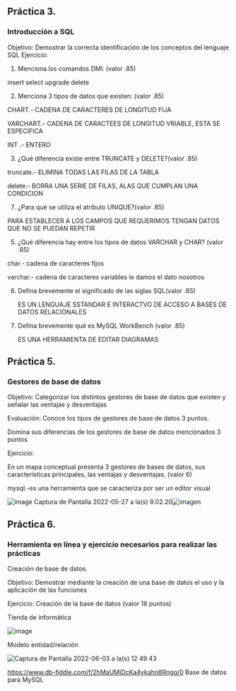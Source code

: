 ## Práctica 3.
### Introducción a SQL
Objetivo: Demostrar la correcta identificación de los conceptos del lenguaje SQL
Ejercicio:

1. Menciona los comandos DMl: (valor .85)

insert
select
upgrade
delete

2. Menciona 3 tipos de datos que existen: (valor .85)


CHART.- CADENA DE CARACTERES DE LONGITUD FIJA

VARCHART.- CADENA DE CARACTEES DE LONGITUD VRIABLE, ESTA SE ESPECIFICA 

INT .- ENTERO
 


3. ¿Qué diferencia existe entre TRUNCATE y DELETE?(valor .85)
 
truncate.- ELIMINA TODAS LAS FILAS DE LA TABLA

delete.- BORRA UNA SERIE DE FILAS, ALAS QUE CUMPLAN UNA CONDICION

7. ¿Para qué se utiliza el atributo UNIQUE?(valor .85)
 
 PARA ESTABLECER A LOS CAMPOS QUE REQUERIMOS TENGAN DATOS QUE NO SE PUEDAN REPETIR

5. ¿Qué diferencia hay entre los tipos de datos VARCHAR y CHAR? (valor .85)

char.- cadena de caracteres fijos

varchar.- cadena de caracteres variables le damos el dato nosotros


6. Defina brevemente el significado de las siglas SQL(valor .85)

   ES UN LENGUAJE SSTANDAR E INTERACTVO DE ACCESO A BASES DE DATOS RELACIONALES

7. Defina brevemente qué es MySQL WorkBench (valor .85)

    ES UNA HERRAMIENTA DE EDITAR  DIAGRAMAS
    
## Práctica 5.
### Gestores de base de datos

Objetivo: Categorizar los distintos gestores de base de datos que existen y señalar las
ventajas y desventajas

Evaluación: Conoce los tipos de gestores de base de datos 3 puntos.

Domina sus diferencias de los gestores de base de datos mencionados 3 puntos

Ejercicio:

En un mapa conceptual presenta 3 gestores de bases de datos, sus características
principales, las ventajas y desventajas. (valor 6)

mysql.-es una herramienta que se caracteriza por ser un editor visual

![image](https://user-images.githubusercontent.com/91554777/170415427-e2b7321b-a97f-43b0-ac24-6e506c307e6b.png)
Captura de Pantalla 2022-05-27 a la(s) 9.02.20![imagen](https://user-images.githubusercontent.com/103079658/170715005-4fb98be3-2a52-4f9e-afe6-2126c2af72c1.png)

## Práctica 6.
### Herramienta en línea y ejercicio necesarios para realizar las prácticas

Creación de base de datos.

Objetivo: Demostrar mediante la creación de una base de datos el uso y la aplicación de
las funciones

Ejercicio: Creación de la base de datos (valor 18 puntos)

Tienda de informática

![image](https://user-images.githubusercontent.com/91554777/170415101-717bca19-3644-46a9-8a57-8d5940c5d283.png)





Modelo entidad/relación

![Captura de Pantalla 2022-06-03 a la(s) 12 49 43](https://user-images.githubusercontent.com/103079658/171919050-b544ba4e-9bda-441f-8427-102276eb09c5.png)


https://www.db-fiddle.com/f/2hMaUMjDcKa4ykahn8Rngg/0
Base de datos para MySQL
